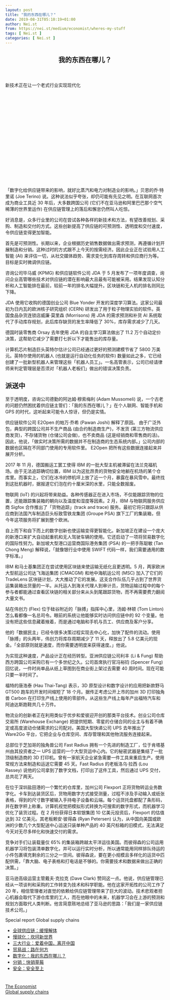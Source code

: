 ```yaml
---
layout: post
title: "我的东西在哪儿？"
date: 2019-08-31T05:10:19+01:00
author: Nei.st
from: https://nei.st/medium/economist/wheres-my-stuff
tags: [ Nei.st ]
categories: [ Nei.st ]
---
```


<article class="post-4284 post type-post status-publish format-standard hentry category-economist tag-global-supply-chains" id="post-4284">
 <header class="page-header medium Archives">
  <div class="page-header__image">
  </div>
  <div class="page-header__content">
   <h1 class="page-title text-align-center">
    我的东西在哪儿？
   </h1>
  </div>
 </header>
 <div class="entry-content aesop-entry-content" id="post-4284-content">
  <link as="font" crossorigin="anonymous" href="//cdn.jsdelivr.net/gh/0nd1jyU39XQ/_/glyph/font-face/0uIzqoZjSuJfvSBnvgXTcApMtcVhMcpr.woff" rel="preload" type="font/woff"/>
  <link as="font" crossorigin="anonymous" href="//cdn.jsdelivr.net/gh/0nd1jyU39XQ/_/glyph/font-face/1sTnSLZWDKucPX6SAk.woff" rel="preload" type="font/woff"/>
  <p class="blog-post__description">
   新技术正在让一个老式行业实现现代化
  </p>
  <span id="more-4284">
  </span>
  <div class="navigation__primary-inner">
   <a class="economist__link-logo" href="//nei.st/medium/economist">
   </a>
  </div>
  <div class="container img component-image">
   <div class="aspectRatioPlaceholder" style="padding-bottom:56.25%;height: 0;">
    <div class="progressiveMedia" data-height="720" data-width="1280">
     <img alt="" class="progressiveMedia-image" data-src="https://cdn.jsdelivr.net/gh/0nd1jyU39XQ/_/img/1/e52bf525ly1g6i3wapfdwj20zk0k0n1y.jpg" src="https://cdn.jsdelivr.net/gh/0nd1jyU39XQ/_/img/1/e52bf525ly1g6i3wapfdwj20zk0k0n1y.jpg"/>
    </div>
   </div>
  </div>
  <p>
   「数字化给供应链带来的影响，就好比蒸汽和电力对制造业的影响。」贝恩的乔·特里诺 (Joe Terino) 说。这种说法似乎夸张，却仍可能有先见之明。在互联网首次成为商业工具近 30 年后，大多数跨国公司 (它们不在亚马逊和阿里巴巴那个空气稀薄的世界里运作) 在供应链管理上的落后和懈怠仍然叫人吃惊。
  </p>
  <p>
   好消息是，众多行业里的公司在尝试各种各样的新技术和方法，有望改善规划、采购、制造和交付的方式。这些创新提高了供应链的可预测性、透明度和交付速度，令供应链变得更加智能。
  </p>
  <p>
   首先是可预测性。长期以来，企业根据历史销售数据做出需求预测，再遵循计划开展制造和分销。这种过时的方式跟不上今天的按需经济。因此企业正在试验用人工智能 (AI) 来评估一切，从社交媒体趋势、需求变化到库存周转和供应商行为等。目标是实时微调供应链。
  </p>
  <p>
   咨询公司毕马威 (KPMG) 和供应链软件公司 JDA 于 5 月发布了一项年度调查，询问企业高管哪些技术对供应链的潜在影响最大且最有可能被采用。结果发现认知分析和人工智能排在最前，较前一年的排名大幅提升。区块链和无人机的排名则同比下降。
  </p>
  <p>
   JDA 使用它收购的德国创业公司 Blue Yonder 开发的深度学习算法。这家公司最初为日内瓦的欧洲核子研究组织 (CERN) 研发出了用于粒子物理实验的软件。英国食品杂货连锁店威廉·莫里森 (Morrisons) 用 JDA 的需求预测和补货 AI 系统取代了手动库存规划，此后库存缺货的发生率降低了 30%，库存需求减少了几天。
  </p>
  <div class="code-block code-block-1" style="margin: 8px 0; clear: both;">
   <div class="container ads_KbHEVhh8Rw">
    <div class="card card--blog post-sidebar">
     <div class="card-body">
      <div class="logo_ngcontent-kty-0">
      </div>
      <div class="iframe-blocker U6XAMK63Vh00WqvF2BacIQ">
       <div class="background-h60B">
       </div>
       <div class="WumZiPCS4MeMw4pxQ">
       </div>
      </div>
     </div>
     <div class="card-footer">
      <div class="card-footer-wrapper" layout="row bottom-left">
      </div>
     </div>
    </div>
   </div>
  </div>
  <p>
   德国时装零售商 Orsay 去年使用 JDA 的自主学习算法做出了 11.2 万个自动定价决策，这帮助它减少了需要打七折以下才能售出的库存量。
  </p>
  <p>
   <span class="markup--p">
    计算机芯片制造巨头英特尔估计公司已经通过更好的预测建模节省了 5800 万美元。英特尔使用的机器人 (也就是运行自动化任务的软件) 数量如此之多，它已经创建了一批新型机器人来管理这些「机器人员工」。一名高管表示，公司已经请律师来判定管理层是否须对「机器人老板们」做出的错误决策负责。
   </span>
  </p>
  <p>
   <h2>
    派送中
   </h2>
  </p>
  <p>
   至于透明度，咨询公司德勤的阿达姆·穆索梅利 (Adam Mussomeli) 说，一个古老的问题仍然困扰着供应链主管们：「我的东西在哪儿？」在个人联网、智能手机和 GPS 的时代，这听起来可能令人惊讶，但仍是实情。
  </p>
  <p>
   供应链软件公司 E2Open 的帕万·乔希 (Pawan Joshi) 解释了原因。
   <span class="markup--p">
    由于广泛外包，典型的跨国公司并不生产商品 (由合约制造商生产)，不发货 (第三方物流供应商发货)，不存储货物 (仓储公司会做)，也不卖商品 (这是经销商和零售商的活)。因此，他说，「做实时决策所需的数据并不在制造商的生态系统内部。」公司内部的数据也区隔在不同部门使用的专用软件里。
   </span>
   E2Open 把所有这些数据连接起来并展开分析。
  </p>
  <p>
   2017 年 11 月，德国搬运工罢工使得 IBM 的一批大型主机被滞留在法兰克福机场。由于无法追踪确切位置，IBM 以为这批昂贵的货物安全地躺在机场的某个仓库里。而事实上，它们在冰冷的停机坪上放了近一个月，暴露在暴风雪中。最终找到这批机器时，据报道它们泡在约十厘米深的水里，只能全数报废。
  </p>
  <div class="code-block code-block-1" style="margin: 8px 0; clear: both;">
   <div class="container ads_KbHEVhh8Rw">
    <div class="card card--blog post-sidebar">
     <div class="card-body">
      <div class="logo_ngcontent-kty-0">
      </div>
      <div class="iframe-blocker U6XAMK63Vh00WqvF2BacIQ">
       <div class="background-h60B">
       </div>
       <div class="WumZiPCS4MeMw4pxQ">
       </div>
      </div>
     </div>
     <div class="card-footer">
      <div class="card-footer-wrapper" layout="row bottom-left">
      </div>
     </div>
    </div>
   </div>
  </div>
  <p>
   物联网 (IoT) 的兴起将带来助益。各种传感器正在进入市场，不仅能跟踪货物的位置，还能跟踪集装箱的朝向以及温度和湿度等因素。2 月，IBM 与物联网服务供应商 Sigfox 合作推出了「货物追踪」(track and trace) 服务。最初它将只跟踪从供应商到法国汽车制造巨头标致雪铁龙集团 (Groupe PSA) 旗下工厂的集装箱，但今年这项服务将扩展到整个欧洲。
  </p>
  <p>
   自上而下和自下而上的数字创新也使运输变得更智能化。新加坡正在建设一个庞大的新港口来扩大自动起重机和无人驾驶车辆的使用。它还启动了一项将贸易数字化的国际性努力。新加坡大型港口运营商国际港务集团 (PSA) 的一把手陈聪敏 (Tan Chong Meng) 解释说，「就像银行业中使用 SWIFT 代码一样，我们需要通用的数字标准。」
  </p>
  <p>
   IBM 和马士基集团正在尝试使用区块链来使运输无纸化且更透明。5 月，两家欧洲大型航运公司达飞海运集团 (CMACGM) 和地中海航运公司 (MSC) 加入了它们的 TradeLens 区块链计划，大大推动了它的发展。这支合作队伍几乎占到了世界货运集装箱出货量的一半。从托运人到海关代理人到审计员，货物运输过程中的每个参与者都能通过查看区块链的相关部分来从头到尾跟踪货物，而不再需要费力翻阅大量文书。
  </p>
  <p>
   站在伟创力 (Flex) 位于硅谷附近的「脉搏」指挥中心里，汤姆·林顿 (Tom Linton) 怎么看都像一名总司令。眼前的系统让他能够实时访问供应链中的 92 个变量。他没有把这些信息藏着掖着，而是通过电脑和手机与员工、供应商及客户分享。
  </p>
  <p>
   他的「数据民主」已经令很多决策过程实现去中心化，加快了配件的流动。使用「脉搏」的头两年，伟创力将库存周期减少了 11 天，释放出了 5.8 亿美元的现金。「全部原则就是速度，而你需要透明度来获得速度。」他说。
  </p>
  <p>
   为实现这种速度，产品设计正在经历转型。亚洲供应链公司利丰 (Li &amp; Fung) 帮助西方跨国公司采购已有一个多世纪之久。公司首席执行官冯裕钧 (Spencer Fung) 回忆说，一件时尚单品从纸上草图到在商业街上架过去需要 40 周时间。现在可能只要一半时间了。
  </p>
  <div class="code-block code-block-1" style="margin: 8px 0; clear: both;">
   <div class="container ads_KbHEVhh8Rw">
    <div class="card card--blog post-sidebar">
     <div class="card-body">
      <div class="logo_ngcontent-kty-0">
      </div>
      <div class="iframe-blocker U6XAMK63Vh00WqvF2BacIQ">
       <div class="background-h60B">
       </div>
       <div class="WumZiPCS4MeMw4pxQ">
       </div>
      </div>
     </div>
     <div class="card-footer">
      <div class="card-footer-wrapper" layout="row bottom-left">
      </div>
     </div>
    </div>
   </div>
  </div>
  <p>
   福特的唐浩泰 (Hau Thai-Tang) 表示，3D 原型设计和数字设计的应用把新款野马 GT500 跑车的开发时间缩短了 18 个月。据传正考虑公开上市的加州 3D 打印独角兽 Carbon 在打印生产线上使用的零部件。从这些生产线上每年产出福特汽车和阿迪达斯跑鞋共几十万件。
  </p>
  <p>
   物流业的创新者正在利用类似于优步和爱彼迎开创的那类平台技术。创业公司仓库交易所 (Warehouse Exchange) 把提供短期、零星的仓储合同的业主与有着不确定或高度波动仓储需求的公司配对。美国大型快递公司 UPS 去年推出了 Ware2Go 平台，它把企业与仓库空间、库存管理和其他物流服务连接起来。
  </p>
  <p>
   总部位于芝加哥的独角兽公司 Fast Radius 拥有一个先进的制造工厂，位于肯塔基州由其投资者之一 UPS 运营的一个大型货运中心内。它的秘密武器是集结了一批顶级制造商的 3D 打印机。曾有一家航天企业紧急需要一件工具来重启生产。使用常规方法来制造和运送它需要 45 天。Fast Radius 的老板洛乌·拉西 (Lou Rassey) 说他的公司拿到了数字文档，打印出了这件工具，然后通过 UPS 交付，总共花了两天。
  </p>
  <p>
   在位于深圳盐田港的一个繁忙的仓库里，加州公司 Flexport 正将货物转运业务数字化。卡车到达装货区后，货物用数字方式接受测量，过程不涉及手动输入或纸张表格，得到的尺寸数字被输入手持电子设备和云端。每个运货托盘都配了条形码，并在数字秤上称重。计算机视觉把模拟形式转换为可搜索的数字形式，而机器学习优化了装货过程。在 2 月份获得日本软银集团 10 亿美元投资后，Flexport 的估值达到 32 亿美元。其老板赖安·彼得森 (Ryan Petersen) 认为，从中国向美国或欧洲的少数几个大型配送中心运送只装单种产品的 40 英尺标箱的旧模式，无法满足今天对无尽多样化和快速交付的需求。
  </p>
  <p>
   竞争对手们让装载量仅 65% 的集装箱跨越太平洋运往美国。而彼得森的公司运用机器学习将包装清单数字化，并可以运行实时分析，所以通常能用同样排队待运的小件包裹填充剩余的三分之一空间。彼得森说，要在更小规模且多样化的运货中匹配供需，「靠大脑、电子表格和打电话是不够的。你需要技术和数据来做出正确的决策。」
  </p>
  <p>
   亚马逊高级运营主管戴夫·克拉克 (Dave Clark) 赞同这一点。他说，供应链管理已经从一项谈判和采购的工作转变为技术和科学职能。他在这家开拓性的公司工作了 20 年，相信管理者对直觉的依赖给供应链管理带来了巨大的波动。技术悲观者担心机器会取代下游仓库里的工人，而在他眼中的未来，机器学习会在上游的预测和规划方面取代人类判断。他言简意赅地总结了亚马逊的思路：「我们是一家供应链技术公司。」
  </p>
  <div class="code-block code-block-1" style="margin: 8px 0; clear: both;">
   <div class="container ads_KbHEVhh8Rw">
    <div class="card card--blog post-sidebar">
     <div class="card-body">
      <div class="logo_ngcontent-kty-0">
      </div>
      <div class="iframe-blocker U6XAMK63Vh00WqvF2BacIQ">
       <div class="background-h60B">
       </div>
       <div class="WumZiPCS4MeMw4pxQ">
       </div>
      </div>
     </div>
     <div class="card-footer">
      <div class="card-footer-wrapper" layout="row bottom-left">
      </div>
     </div>
    </div>
   </div>
  </div>
  <div class="js-elevateBottomRecirc u-marginTop40 u-xs-marginTop0 u-backgroundGrayLightest">
   <div class="elevate-container u-paddingBottom60 u-paddingHorizontal10 u-xs-paddingTop30">
    <div class="u-flexStretch u-paddingVertical32 u-xs-flexColumn u-xs-paddingTop0">
     <div class="u-width220 u-flex0 u-relative u-xs-hide">
      <div class="aspectRatioPlaceholder">
       <div class="progressiveMedia" data-height="1420" data-width="1080">
        <img alt="" class="progressiveMedia-image lazyload" data-src="https://cdn.jsdelivr.net/gh/0nd1jyU39XQ/_/img/1/e52bf525ly1g5ovfwxh1bj20u013g79z.jpg" id="zoom-default" src="https://cdn.jsdelivr.net/gh/0nd1jyU39XQ/_/img/1/e52bf525ly1g5ovfwxh1bj20u013g79z.jpg"/>
       </div>
      </div>
     </div>
     <div class="u-width100pct u-marginBottom20 u-xs-show elevateCoverShadow">
      <div class="aspectRatioPlaceholder">
       <div class="progressiveMedia" data-height="1420" data-width="1080">
        <img alt="" class="progressiveMedia-image lazyload" data-src="https://cdn.jsdelivr.net/gh/0nd1jyU39XQ/_/img/1/e52bf525ly1g5ovfwxh1bj20u013g79z.jpg" id="zoom-default" src="https://cdn.jsdelivr.net/gh/0nd1jyU39XQ/_/img/1/e52bf525ly1g5ovfwxh1bj20u013g79z.jpg"/>
       </div>
      </div>
     </div>
     <div class="u-flex1 u-flexColumn u-paddingVertical20 u-marginLeft40 u-borderBottomLighter u-borderBox u-minHeight280 u-xs-sizeFullWidth u-xs-paddingBottom30 u-xs-paddingTop10 u-xs-margin0 u-xs-minHeightAuto">
      <div class="blog-post__siblings-list-aside">
       <span class="blog-post__side-accent-rule">
        Special report
       </span>
       <span class="blog-post__side-title">
        Global supply chains
       </span>
       <ul class="blog-post__siblings-list">
        <li class="blog-post__siblings-list__article">
         <a class="blog-post__siblings-list__article__link" href="https://nei.st/medium/economist/a-slow-unravelling">
          <span class="blog-post__siblings-list__title">
           全球供应链：缓慢解体
          </span>
         </a>
        </li>
        <li class="blog-post__siblings-list__article">
         <a class="blog-post__siblings-list__article__link" href="https://nei.st/medium/economist/bumpy-new-world">
          <span class="blog-post__siblings-list__title">
           慢球化：坎坷新世界
          </span>
         </a>
        </li>
        <li class="blog-post__siblings-list__article">
         <a class="blog-post__siblings-list__article__link" href="https://nei.st/medium/economist/loving-china-leaving-china">
          <span class="blog-post__siblings-list__title">
           三大行业：爱着中国，离开中国
          </span>
         </a>
        </li>
        <li class="blog-post__siblings-list__article">
         <a class="blog-post__siblings-list__article__link" href="https://nei.st/medium/economist/which-way-out">
          <span class="blog-post__siblings-list__title">
           贸易战：路在何方
          </span>
         </a>
        </li>
        <li class="blog-post__siblings-list__article">
         <a class="blog-post__siblings-list__article__link" href="https://nei.st/medium/economist/wheres-my-stuff">
          <span class="blog-post__siblings-list__title">
           数字化：我的东西在哪儿？
          </span>
         </a>
        </li>
        <li class="blog-post__siblings-list__article">
         <a class="blog-post__siblings-list__article__link" href="https://nei.st/medium/economist/the-speedy-strawberry">
          <span class="blog-post__siblings-list__title">
           分销：快销草莓
          </span>
         </a>
        </li>
        <li class="blog-post__siblings-list__article">
         <a class="blog-post__siblings-list__article__link" href="https://nei.st/medium/economist/safe-or-sorry">
          <span class="blog-post__siblings-list__title">
           安全：安全至上
          </span>
         </a>
        </li>
       </ul>
      </div>
     </div>
    </div>
   </div>
  </div>
  <div class="container ag ah">
   <div class="fe n el">
    <a class="dt du bn bo bp bq br bs bt bu dv dw bx by dx dy" href="https://nei.st/tag/global-supply-chains?source=https://www.economist.com/special-report/2019/07/11/digitisation-is-helping-to-deliver-goods-faster">
     <div class="c ff fg ag ah fh el fi fj ce fk fl fm fn fo fp fq fr fs ft fu">
      <div class="bs em en eo ep eq fv ah fw fg ag bm eu fx q fy fz p ac">
      </div>
     </div>
    </a>
   </div>
  </div>
  <div class="code-block code-block-2" style="margin: 8px 0; clear: both;">
   <br/>
   <div class="container ads_KbHEVhh8Rw">
    <div class="card card--blog post-sidebar">
     <div class="card-body">
      <div class="logo_ngcontent-kty-0">
      </div>
      <div class="iframe-blocker U6XAMK63Vh00WqvF2BacIQ">
       <div class="background-h60B">
       </div>
       <div class="WumZiPCS4MeMw4pxQ">
       </div>
      </div>
     </div>
     <div class="card-footer">
      <div class="card-footer-wrapper" layout="row bottom-left">
      </div>
     </div>
    </div>
   </div>
  </div>
 </div>
 <footer class="entry-footer">
  <div class="categories icon-link">
   <a href="https://nei.st/category/medium/economist" rel="category tag">
    The Economist
   </a>
  </div>
  <div class="tags icon-link">
   <a href="https://nei.st/tag/global-supply-chains" rel="tag">
    Global supply chains
   </a>
  </div>
 </footer>
</article>

